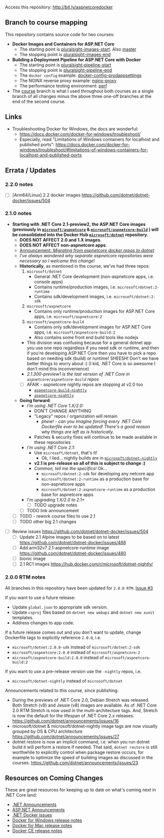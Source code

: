 Access this repository: http://bit.ly/aspnetcoredocker

## Branch to course mapping

This repository contains source code for two courses:
- **Docker Images and Containers for ASP.NET Core**
    - The starting point is [pluralsight-images-start](https://github.com/g0t4/aspnetcore-generator-api/tree/pluralsight-images-start). Also [master](https://github.com/g0t4/aspnetcore-generator-api/)
    - The stopping point is [pluralsight-images-end](https://github.com/g0t4/aspnetcore-generator-api/tree/pluralsight-images-end)
- **Building a Deployment Pipeline for ASP.NET Core with Docker**
    - The starting point is [pluralsight-pipeline-start](https://github.com/g0t4/aspnetcore-generator-api/tree/pluralsight-pipeline-start)
    - The stopping point is [pluralsight-pipeline-end](https://github.com/g0t4/aspnetcore-generator-api/tree/pluralsight-pipeline-end)
    - The `docker config` example: [docker-config-prodappsettings](https://github.com/g0t4/aspnetcore-generator-api/tree/docker-config-prodappsettings)
    - The NGINX reverse proxy example: [nginx-proxy](https://github.com/g0t4/aspnetcore-generator-api/tree/nginx-proxy)
    - The performance testing environment: [perf](https://github.com/g0t4/aspnetcore-generator-api/tree/perf)
- The [course](https://github.com/g0t4/aspnetcore-generator-api/tree/course) branch is what I used throughout both courses as a single branch of all changes minus the above three one-off branches at the end of the second course.

## Links

- Troubleshooting Docker for Windows, the docs are wonderful: 
    - https://docs.docker.com/docker-for-windows/troubleshoot/ 
    - Especially, read "Limitations of Windows containers for localhost and published ports": https://docs.docker.com/docker-for-windows/troubleshoot/#limitations-of-windows-containers-for-localhost-and-published-ports

## Errata / Updates 

### 2.2.0 notes

- [ ] [Arm64/Linux] 2.2 docker images https://github.com/dotnet/dotnet-docker/issues/504

### 2.1.0 notes

- **Starting with .NET Core 2.1-preview2, the ASP.NET Core images (previously in  [`microsoft/aspnetcore`](https://hub.docker.com/r/microsoft/aspnetcore) & [`microsoft/aspnetcore-build`](https://hub.docker.com/r/microsoft/aspnetcore-build) ) will be consolidated into the Docker Hub [`microsoft/dotnet`](https://hub.docker.com/r/microsoft/dotnet/) repository.** 
    - **DOES NOT AFFECT 2.0 and 1.X images**.
    - **DOES NOT AFFECT non-aspnetcore apps**.
    - [Announcement: _Migrating from aspnetcore docker repos to dotnet_](https://github.com/aspnet/Announcements/issues/298)
    - *I've always wondered why separate aspnetcore repositories were necessary so I welcome this change!*
    - **Historically**, as mentioned in the course, we've had three repos:
        1. `microsoft/dotnet` 
            - General .NET Core development (non-aspnetcore apps, i.e. console apps)
            - Contains runtime/production images, i.e. `microsoft/dotnet:2-runtime`
            - Contains sdk/development images, i.e. `microsoft/dotnet:2-sdk`
        2. `microsoft/aspnetcore` 
            - Contains only runtime/production images for ASP.NET Core apps, i.e. `microsoft/aspnetcore:2`
        3. `microsoft/aspnetcore-build`
            - Contains only sdk/development images for ASP.NET Core apps, i.e. `microsoft/aspnetcore-build:2`
            - Also contains some front end build tools like nodejs
        - This division was confusing because for a general dotnet app you use one repo regardless if you need sdk or runtime, and then if you're developing ASP.NET Core then you have to pick a repo based on needing sdk (build) or runtime! SHEESH! Don't we have better things to worry about :) (I kid, .NET Core is so awesome I don't mind this inconvenience)
        - _2.1.300-preview1 is the last version of .NET Core in `aspnetcore/aspnetcore-build` repos_
        - [ ] AFAIK - aspnetcore nightly repos are stopping at v2.0 too
            - [`aspnetcore-build-nightly`](https://hub.docker.com/r/microsoft/aspnetcore-build-nightly/)
            - [`aspnetcore-nightly`](https://hub.docker.com/r/microsoft/aspnetcore-nightly/)
    - **Going forward**:
        - *I'm using .NET Core 1.X/2.0:*
            - DON'T CHANGE ANYTHING
            - "Legacy" repos / organization will remain
                - *phew! - can you imagine forcing every .NET Core Dockerfile ever to be updated! There's a good reason why things are left as is historically.*
            - Patches & security fixes will continue to be made available in these repositories
        - *I'm using .NET Core 2.1:*
            - Use `microsoft/dotnet`, that's it!
                - Ok, I lied... nightly builds are in [`microsoft/dotnet-nightly`](https://hub.docker.com/r/microsoft/dotnet-nightly)
            - **v2.1 is pre-release so all of this is subject to change :)**
            - *Common, tell me the specifics!* Ok...
                - `microsoft/dotnet:2-sdk` for developing any netcore app
                - `microsoft/dotnet:2-runtime` as a production base for non-aspnetcore apps
                - `microsoft/dotnet:2-aspnetcore-runtime` as a production base for aspnetcore apps
        - *I'm upgrading 1.X/2.0 to 2.1+*
            - [ ] TODO upgrade notes
        - [ ] TODO link announcement
    - [ ] TODO - rework course files to use 2.1
    - [ ] TODO other big 2.1 changes
- [ ] Review issues https://github.com/dotnet/dotnet-docker/issues/504
    - [ ] Update 2.1 Alpine images to be based on to latest https://github.com/dotnet/dotnet-docker/issues/488 
    - [ ] Add arm32v7 2.1-aspnetcore-runtime image https://github.com/dotnet/dotnet-docker/issues/480 
    - [ ] bionic image
    - [ ] 2.1 RC1 images https://hub.docker.com/r/microsoft/dotnet-nightly/

### 2.0.0 RTM notes

All branches in this repository have been updated for `2.0.0 RTM`. [Issue #3](https://github.com/g0t4/aspnetcore-generator-api/issues/3)

If you want to use a future release:
- Update `global.json` to appropriate sdk version.
- Update `csproj` files based on `dotnet new webapi` and `dotnet new xunit` templates.
- Address changes to app code. 

If a future release comes out and you don't want to update, change Dockerfile tags to explicitly reference `2.0.0`, i.e.
- `microsoft/dotnet:2.0.0-sdk` instead of `microsoft/dotnet:2-sdk`
- `microsoft/aspnetcore:2.0.0` instead of `microsoft/aspnetcore:2`
- `microsoft/aspnetcore-build:2.0.0` instead of `microsoft/aspnetcore-build:2`

If you want to use a pre-release version use the `-nightly` repos, i.e. 
- `microsoft/dotnet-nightly` instead of `microsoft/dotnet`

Announcements related to this course, since publishing: 
- During the previews of .NET Core 2.0, Debian Stretch was released. Both Stretch (v9) and Jessie (v8) images are available. As of .NET Core 2.0 RTM Stretch is now used in the multi-architecture tags. And, Stretch is now the default for the lifespan of .NET Core 2.x releases. https://github.com/dotnet/announcements/issues/16
- microsoft/dotnet & microsoft/dotnet-nightly image tags are now visually grouped by OS & CPU architecture https://github.com/dotnet/announcements/issues/27
- dotnet restore is now an implicit command, i.e. when you run dotnet build it will perform a restore if needed. That said, `dotnet restore` is still worthwhile to explicitly control when package restore occurs, for example to optimize the speed of building images as discussed in the courses. https://github.com/dotnet/announcements/issues/23

## Resources on Coming Changes

These are great resources for keeping up to date on what's coming next in .NET Core land:

- [.NET Announcements](https://github.com/dotnet/Announcements/issues)
- [ASP.NET Announcements](https://github.com/aspnet/Announcements/issues)
- [.NET Docker issues](https://github.com/dotnet/dotnet-docker/issues)
- [Docker for Windows release notes](https://docs.docker.com/docker-for-windows/edge-release-notes/)
- [Docker for Mac release notes](https://docs.docker.com/docker-for-mac/edge-release-notes/)
- [Docker CE release notes](https://docs.docker.com/release-notes/docker-ce/)
